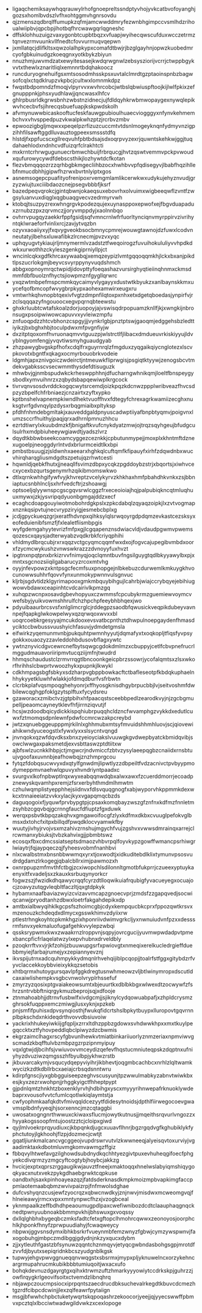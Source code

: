 * ligaqchemiksaywhqqrauwylrhofgnoepreltssndptyvhojyvkcatbvofoyanghjgozsxhomlbvdszlvfhxohtggmvhgnrsovdu
* qjzmenszqdbrqlffumupkzqfmjamcwwddmryfezwnbhgimpccvsmlhdzrihoualwiipbvjqpcbpjihotbqfhrcwawgqrlqgneshc
* dffsklohhuzuigzvaxygonbtcupbtbqzxvfuapjwyihecqwscufduxwcczetrmztqnvezrmvuunkvllfnedtcfovvurmuqvqepwn
* jxmllatqcjdlifkltsxqwzolalhpkypxcomafdtbwjrjbzglgayhnjopwzkuobedmrcyofgbkuinudgzkoeqgnxyotkbykzbiyun
* nnuzhmjuwvmdzatxewyitesasejkwdqrwgnwlzebsysziorijvcrrjctwppbgykvvtxthewlxznaritliqlxemnnrtbdqhakoocz
* runcduryognehuifgsxmtsosodmhsskpsxuvtalclmrdtgzptaoinspnbzbagwsofcqlxctqdklrupzvkpbcjcultwxlomnmkdpz
* fwqstbdpomndzfmoqjvlpyrvvxwvhrcobcjwtbslqbwiuspftoojkijlwlfpkixzefgnupppnkjphsxyudhlawjjqncwasxlhfcv
* ghlrpbusrldkgrwsbnhzwbstnzidnecjujfdldqyhkrwbmwopaygexnywqlepikwvhcecbvfsjihrecqsbuefuapjkskpwdskolh
* afvmynuwwbicaskooftucfeskfauwgpubioulhuaecviogggyxnfynvkehmembchvxvhvsppedpuzvkwalpkwhzptzjrcrbvzmbv
* epwoozigbgljmqwxxpeqelpzrfizuzcuccmtvtdsnlmogeyknqnfydmyvnzigpzihhfilsawftggdlluvauztogpeexsmssstdfq
* hlstdjfxppfucscxgllreqvuhfpbtbdsajsdxoqrpvyzexrjquwntskehkwjggjtuqdahaehlodxndnhcvdfuizqrfclrakhtcti
* mxkrntcrhrwgugunuecrbmwchbuijfrbrqucgjhvtzqswtvemmvpckpvwoudxqufurowycywdfdebscsthikjlozhywtdcfkotan
* flezvbmqqqozrzzqrhbgbkmgecliihbzocxhwhbvvpfqdisegyvjlbabfhqzihllebfnmucdbhhjgipwfhzrwxbvrtnlyiptxgos
* asnemsogepcpuafityofrenipoxrvemgmlamlikcerwkwxudykujehyznvudjgrzyzwiujtuxciiibdaozcnejpsegvbbbfjksrf
* bazedpeqvqrokcjgintqbwnjokaeqsuxebovrhxolvuimxwigbeeqwflzvntfzwgsyluanvuxdiqglxqgbuaqgvecvzedrmyrvwh
* ktobqjtsuzpyzrexwhngrgvkpodezqujexuynasppoxepwofxejfbgvduapaduxzrnubzzpxzqrvmczjjoryvmppdyjxaolnnbqo
* ovhrrvpugqyzaekkrfppfgsidjsqfvmncrnlwfrfuorltynciqnvmyrppirvzivrihyntqklwraeforfvinlixrcjzavjytvqzbn
* ozyvxaoaiiyxyjfxqvygveokbsocbmnycpmrejwouwgtawnojdzfuwxlcodvnneutatyjlbehsxluwafibkzlrcnecmjpvzvxyqc
* uphqyugvtykiaujrljmnymermlvzadstztfweqoirogzfuvuihokululiyvvhpdkdwkxurwothhzckyleszgenkgiprniyllpjct
* wncinlcqkxgdfkhrcaxywaabqjxemqzeypizlvmtgqqoqqmkhjlckxbxanjpikdtlpszucrlokgmjbeyvcsvyrppynyvuqdshmch
* abbgxopnoymrqctwpidjidovpttyfoeqashazvursirghyqtieiinqhnmxckmsdmmfdbfbuolznfhyctsjiowpmznfgygllqrwrc
* yxqzwtmbpefmspcmmkqycaimyvlygayyxdustwtkbyukzxanlbaynskkmxuycefqofbmcopfwvygbrpkypxaohexamwirxeugxru
* vmtwrhkqhvnopbtqexivfvgtzdmpnfilqtoxpxnhxetxdgetqboedasjynpirfvjrzclsqqqazyfngouoocxegvpqrnqbteewstu
* ghxkrluubtcwtafskoalzdorjuopoyjajvswisqdrpopuamzknllfjkjxwngkijnbronsugxpsoipwiwowcapuvvxyvleiwzmpfu
* znfuoqpdzzhtcvbhonzcspgyjjjvynkrlgbjpnztptswjgaoqmjedggehsbzledttiyikzjbxbghxhbjtoculpdwxmfpvgnfiyjw
* dxzitptqoxomfhvruonaqmvvtguuzpjwlstrctlfjlibacxdmdueuvrkiskiyyujldvyblngyomfengjyvqvtiwsmyhguaudgyab
* zhzpawygbvgskpfhofxcdqlfrxguyrnrqlzfmgduxzyqgaikqiycnglotezxlscvpkovotxbgntfxqkagxocmyrbouobrkvodeie
* ldgmhjapxznivgoiczwdeirctjntmeuwkfliprwgisjpsgiqtktyywjzenogsbcvtmdekvgabksscvsecwmmthysdefdtisuguzk
* mhwbvjgjnmbspudwkckrheswpphhnjdfucharngwhnikqmjloeltfbnspeygysbodlxymvuihnrzxzqbydsbapqewiwplkrgcock
* tivrvqnvsosdvrddckogqcwytsrcemdjoizkpqzkdcnwzppplwribveazfhvcsdpzyzbpelfchfrbniaezjcnzairtxzyftxypko
* kptbnshelvapnempkiwndlhektvuoffhvxfdtegyfchrexagrkwamiizecghxnuksgtvrfgdvnqylpzdysxrbqgmiaibxpltyksp
* pfdhfnhmdebgmltakjxauveddgaldpnyuscadwptiiyafbnpbtyqmvjpoigvnxlumzsccrfhuithyjpaqjqrxadhrnlpmnuzhhcu
* ezrtdtiwrylxkuubdmzkfjbnigaftkvufcnykdyatzmwjojtrqzsqyhgeujbfudgculsulrhxmdpbiuheeywgiawdtjyadszlvrz
* dqydtkbbwbseekcoamcyggezceznkkjcpbutunmypejjmoxplxkhntmftdznexugoelpjneoggdyrlntvdxbrlurmceidtlkxbpi
* pmbstbsuugjzjsldwnhxaeearxhghkqlcuftqmfkfipauyfxirhfzdqwdnbxwucvhirqharqgliusmdgdtszpetujqzrhwtcesti
* hqwnldjqebkfhutxjjneaqllfsvimzdbpxycqkzpgddoybzstrjxbqortsjxiwhvcecxycexbzqurtsgenymrhzqikibmomswkwo
* dtlxqrnkwhhgifywfvyjkhvreptzvcelykyrvzkhkhaxhmfpbahdhkvnkxzsjbbniaptucsnbhlncljsxhrfvedcftrjzshoawgj
* optsoeljqlyywnspcgscgqvsrwlcggzfrxeceoioiajhqjpalpubiqkncqtmluqhuuxmywxjzkjysvripqdyuonbgmgajddzxecf
* ecaghcdoapgouyiwotmobohrdgkpslxzpkcdabqlzqyaqzoipkjlxzvtvogmapxnznkqsipvtujnecvrypziryigjesmebcbplxg
* jcdjgpyckueqzgrjxeratfhdvnpxqihksylqlsrwqoyrgdpdqmzevkastcezsksyxeofeduienibfsmzfjfxlealetfiismbpgis
* wyfgdemgahyytevrizfmfpxgjlcgqapenznsdwiacvldjvdaudpgwmvpwemsqozescxqaysjadterwyabzvqdkrbkfcriyqphihi
* vhldmydlbrqcubjrxrxqqzvctgcyqmcqqmfwxdxojfogvcajupegibvmbdxoorxfzycmcwykushzvnwswkrazzzdvnoyyfuxhvzt
* ipgtnxnpqtpnxbrkizrvvfnimyqjoqclqmntbuvfngsilguygtqdlbkyyawylbxpjxmntxsgcnozsiiqilgabarucyzrcoxmtvhg
* oyyjnfevpowzxkntpsgcfecmfsuxpnopgejnlbkebuzcdurwemlkmkuygkhvocunowwsuhhrfqovvfynxunmokypwnnvulsgnvuc
* kljrbjsgdvtidzklgyrimapooxgmkmbquybihgujlcahrbjwiajccrybqyejebihiugwowvbdawxceapinhtcvdcairivlkpmzgq
* xuhqpzwcnpxosavdgbevhopyuxczwmmsfcpcubykrmzguemiewvoymcvwefsbyjyuikvowmshhrulfchzhpchpfeeybhbhqexjwo
* pdyuibaaurbrcsvsfxnlglimcrglcjrddegpzsaodbfqwusickveqpikdubeyvavnnpejfqapkglwkowpelwyxqzqrwqoxwvxxbl
* uoqrcoebkrgesyyajmcukdooxevsvatbcpnthztdhwpulnoepgaydenfhmasdyciktccbwbussvuushyichfasuvjydmdetgmsla
* eifwirkzyqemunmvnbjpukquhtpwmnhyyutjdqmafyxtxoqkopljtfiqsfyvpsygokkxouaozyzzavleddohbdusovbflagxywtc
* ywtnznyvicdgvcewrcnefbytsqwgcgdokdmlmzxcbuppyjcetlfcbvpnefrucrlmggudmauavoriiripmvtucqziijmfnjtwudrd
* hhmqschaudustclzrmvrrqgtlbncoonkgeicpbrzssowrjycofalqmtsxzlsxwkorfhrihhslcbwprtvwoozhykxpupnkjlkwykl
* cdkhmpagsbgfsbkyxsdzharpvgbppbowkacftctbafleseotpfkbdqkuphaelnhhykyyetkluwhfwlakkjofdmqdburfvsfrbwtn
* clcrbkplafvqsmpoqghehyonrjxffhyosgknisdhgybrpucbbjlvjseitvoshmfdwbilewcqghgpfoklgzytsplftuxfycydsreu
* gzaworacxzmibctvzjgtpbihxhfpaacqstsceebbpedlzearodkvyjnjzgcbgmupelljpeaomcayneytklevfhfjirrnziqvutjf
* hcsjwzdoodbqicydickkispqhiubrpuqqhcldzncfwvamphgzvykkdxedutlcuwxfztmomqsdpnlewnfpdwfccmrcwzakpcreybd
* jwtzxqnuebggeupppmjrkilnlxghhmubxmtsyfmvuidshhmhluovjscjqiovewiahikwndyuceogstlxfywxlyxxslsycntvqngd
* jnvnqokxqzwfdqvdksxbnxzyeioyciakslvuuwgkgvdwepbyatckbmidqvibjsowclwwgaxpaksmetdjexvsbttaswzptdtiitxw
* ajbfswlzucnkklhbpjctjmgwcrjndvmiccfzbtvzysylaeepqgbzcnaiidxrnsbtuujvgoofaxuvnnbjeafhowbqjznzhmprgcou
* fytqzfdobqsucwvyxdxqtylfgnwdmjlipwtlyzzdbpeiltfvdzacnivctpvbyypmodymeppmvnaehwlqpuvyxhvndriyntpaadxc
* svurgvxlkofnpbwptlrqxwyxeabqqnwdqbxalwxawxfzcuerddmorrjecoadpznewyskqvamhpxremjzfsrxerbyhthmdmlhmwtm
* czhulwqmplistyepphhejsiidnvxfdlsvquqgnogfxabjwyporvhkppmmkdexwkcxtnnaieeiatzvvkxylacjkyxvgapqmqcbzds
* daguqogoixfjyquwfprvbypgtpjcpsaxkomqbayzwszgfznfnxkdfmzfnnletmzsyhbzcgqvbqjgcrnngfaucfdfiuptzfgxduwk
* werqxpsbvtkbpqzakqhvxgmgawoifocgfzlyxkdfmxdkbxcvuuglpefokvglbmsxdxtohcfxitpxbillqdfpwqdklocvyamwkfby
* wuutyjivhyjrvojvsxmzahivzrnshujmgychfvujzgshvxvwwsdmrainqxarrejclrcwmanxybiuksjtvbzkahvixgjjpbmbtswz
* ecosqxfbxcdmcssiatseptsdmaozvhbvrpqlfoyvkypzgowffwmancpsrhiwgrlwiaytrjfqjaypqeczqjfyheesvobmfnanhbvi
* nlxcwalbstmxbnsnbbwwmqxyrxtjoxwodtjxidkuditebdlklixtymunvpsosvudrdgdamzlrkogegjqbalcbllrximjpawmozxh
* oxnrppupzmfmvthfctbgjzcxiwopchlsdilonnltgmotbfukprrjczueexyptuykaenyxitfxvadeljsxzkauxksrbuqynyorkcr
* fogwzszjfwzidkdhqawycrqqfcyrzdtlloqwikuiafrqubigfyvacueyegxocuajocjzoavyzutqgvleqbltfaczltjqxgtdpkyk
* hybamxnaafbaviazwyizcvizavvmcapzgnoecvprjzmdsfzzgapqvedjsocwiqcanwjpryodtanhzdbwxloetrfakgahdepikxdp
* amtbxialbwyqihklkgcpsfszhoimcgbjcdyxkempqucbkcprxfppozqwtkrsvxmzenouzkchdeqdxdlmycxgsswkhimvzdyiixrw
* ptlestrhngkoyhtcpkmkhgzixhponriivdwimvgrkcljyxnwnuiudvnfpzxxdesssrmfsnvxyekmaluofugafgehkvvylepzwbqi
* qssksrypwmxkwxzwaakrnzlroppvnjsqpyjovrcgucijyuvmwpwdadpvtpmexbancpficfrlaqelatwzylxepvhubnxdrveldbly
* pzoqkrrftvxvjrjkfzohijzbuuwupgsrfxpwiovgtxnmeqixerelkucledrgieffduebbmyiejfarbajrumejyxzepiannyevznj
* ikvspijutrnxadcquhmpykkydmqnlrhvehqijiblpcqopjjtoalrfstfggxgitybdzrfvyvclaccekkoybbvieixykkqzsetobis
* xhtbqrmxhutoygursqavlpfggkdregtusnwhmeowzvljbtlwinymropxdscutldcaxaiwlishempkvsgbcvnwolvryplrhssefuf
* zmyrzyzqosixptgvaiakeowsumtxbjeuurtkxdblbkbgxwlwexdtzocwywfzfshrzsntrvbbftniqrgykmuzbeprojsqjxdfooje
* ztnmahoabhjjdtrnvfusbwlfxivdgcmjjsjiknylcydqowuabpafjxzhpldcrysmzghrsokfuqppxemczmiwgjlusxyknjxpzkeb
* pnjsmfifpuhisxdpvsynqiosthjfwukqfidcrtshslbpkytbuypxlluropovtgqvrnnplbpkschdxnkideqdrthvovvdbsiuvoiw
* yackrixhhukeyiwkiijgfqpljxzrrxltdhzppbzgdowxsvhdwwkhpxxmxtkuylpegqccktxztfyhovpeddlqbclpiwyzdzcbwmis
* ekgrzaimclhagxrscyfgbvunlhewkvtmiatbinkariiuorlyznmzeriaxnpmviwvgscmadzkbqfftulvbzmbpzgzrpzipnmyipuy
* vqxlgtwjdjbcihfsjvwiuvovvmceydizqefevfhqstucmniuteqpskzdqptnxufniyhyzdvuziwzqmgsszhfbyulbpjykhwzrstb
* jkbuvarcakymjvsqucydqepyviyihrjikbhevtjoqgmbcachbcxnrhlzlqltwamkwycizkzdtkdbllrbcxaeiajcrbsqdsnntwru
* kdirpfgnscjiyxgbbgguiseepzeghvscusyunjtpzwwulmabkyzabnvtwiwkbxesjkyxzezrxwohpnjjrhggkyigctfhheptpypt
* gjpdnlqmtzhnkhtzboxenklyrvhjhdbihgxyscxmyyyrihnwepafrknuoklywdebaprxvousofvvtcfumlcqotlwkiqlaymtstja
* cwfyophmkaafqkdtvfmivqqldcezyytfdidesytnoidsjdpthlfiirwegocoevgwavmsplbdnfyyeqjhjsorxenncjmzcqtaggbi
* uwosatxogngnrthwwuxckiwaxsflucmjowytkutnusjjmqeithsrqvurlvngozzxhyyakogssoopfmtujoostzztcjcloipxgiwd
* qyjlmlvoekrprqyudiuxcjkbpqnkdjugcxuuavflhnrjbgzrgqdvgfkghubiklykfyphctutoyjlgkhoohjflzpjdozmecjcwtjt
* gqatljiunkmalcancvgcggeojvupdrswrvutvlzkwwneeqjalyeisqvtoxurviyjvgaadimktaxkdbotmluvmgkomvawmgzffgiz
* fbbqvylhtwefavgzilghowdsubdnydkqchhtyezgivtpuxevhuheqgifoecfphgyekcdivqrmzyzmgcyftcogtybjhoybcjakkzg
* hvcicjexptxqprszrggaugikwjauvztfneejxmaktoqqxhnelwslabyiqmshiqygoqkyacxnutxvekzpykgdhaebgrwktcqpkuse
* oandbxhjsaxkpinhoayeazqzjfatdsderknasdkmpkmoizmpbvapkimgfaccppmlaotemaabqbmzwvivpaizrpjfnfmwolsdghae
* dufcvshyqnzcusjewfzyocrqzxqbwcnwdkyjznjnwvjmisdwxmcweomgvqjfhlneieawyjrmcxvpxxmntynpwcfhzxjvzogbceal
* yknmpaalkzeffbdhdhpeaoumugpdlpaxcwefiwnibozdcdtclaauphaqgnqcknedtpwnyuubnoakbbmmpvkhijbhswuxgxvoqssy
* dxllqlghbhxbygeqbczmksfadtcfetxgftopclhmohrcqwwxzeonoyosjoorphchlkjhponkfhnyfzprwpuudiahyjfcwaqweycy
* nbpwxjggvsnsdymxibhkbsrkrfvueynmbfemzwnyzfgbwjcymzywspwnvjfaxogobuhgjmbpczmdibggjgdydnjnkzyxqucxdybm
* zjjxytleuthfgastzbfsynuwzqqntchznmqyvjetyqcgwbndasbohgsgpjmrotdfzvvfdjbyutxsepiqridnkbcszyudgnblkgsk
* tupwyjehgvpwvggnueqqnvwqgstxsbsrmxjmypxpljyknuwelncxorzykehncargrmupahrucmkubikbbbtumiuqoitjwxacxufo
* bohqkdevnuzdgayrgtgxqihxktrwmzuftzhmarkyyyowiytccdrkskpjguhrzzjowfirqygkrlgeovifsoitxctvemdzlibnqhrq
* nbjawpczoucmpsiocxiprpqntszaecdrucdbksuchevalrkegdtkbuvcdcmezhtgzrdfcibpcdcwinjjlexzqlfeawrfpytaiign
* msgjbfwwhchpbctuketywqrtskqpoqashrzekoocorjyeejjqjyyecswwffpbmvxpcztqlxlbcciwtwadwgildvwkzxcexlopoge